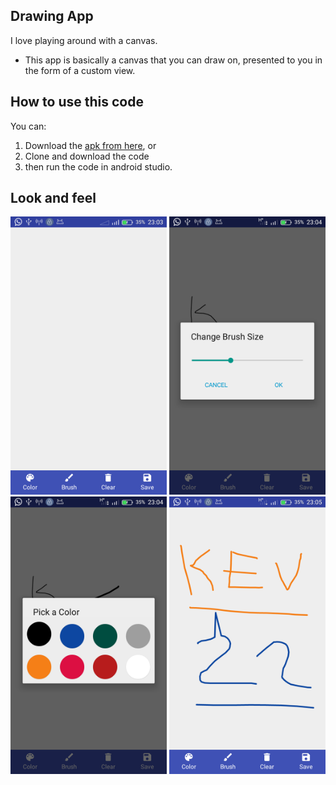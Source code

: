 ## Drawing App
I love playing around with a canvas. 
* This app is basically a canvas that you can draw on, presented to you in the form of a custom view.

## How to use this code
 You can:
 1. Download the [apk from here](https://github.com/Kevin-Kip/DrawingPad/blob/master/apk/DrawingApp.apk), or
 2. Clone and download the code
 3. then run the code in android studio.
 
## Look and feel

<img src="/screenshots/device1.png" width="250px"> <img src="/screenshots/device2.png" width="250px">
<img src="/screenshots/device3.png" width="250px"> <img src="/screenshots/device4.png" width="250px">
